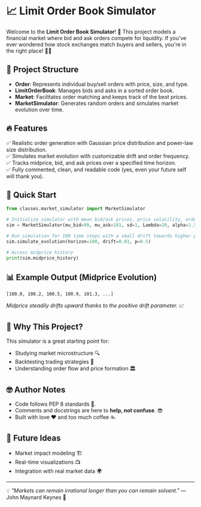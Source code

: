 # 📈 Limit Order Book Simulator

Welcome to the **Limit Order Book Simulator**! 🚀 This project models a financial market where bid and ask orders compete for liquidity. If you've ever wondered how stock exchanges match buyers and sellers, you're in the right place! 🏦💸

## 🧩 Project Structure

- **Order**: Represents individual buy/sell orders with price, size, and type.
- **LimitOrderBook**: Manages bids and asks in a sorted order book.
- **Market**: Facilitates order matching and keeps track of the best prices.
- **MarketSimulator**: Generates random orders and simulates market evolution over time.

## 🔥 Features

✅ Realistic order generation with Gaussian price distribution and power-law size distribution.\
✅ Simulates market evolution with customizable drift and order frequency.\
✅ Tracks midprice, bid, and ask prices over a specified time horizon.\
✅ Fully commented, clean, and readable code (yes, even your future self will thank you).

## 🚀 Quick Start

```python
from classes.market_simulator import MarketSimulator

# Initialize simulator with mean bid/ask prices, price volatility, order frequency, and size distribution parameter
sim = MarketSimulator(mu_bid=99, mu_ask=101, sd=1, Lambda=20, alpha=1.5)

# Run simulation for 100 time steps with a small drift towards higher prices
sim.simulate_evolution(horizon=100, drift=0.01, p=0.5)

# Access midprice history
print(sim.midprice_history)
```

## 📊 Example Output (Midprice Evolution)

```
[100.0, 100.2, 100.5, 100.9, 101.3, ...]
```

*Midprice steadily drifts upward thanks to the positive drift parameter.* 📈

## 🎯 Why This Project?

This simulator is a great starting point for:

- Studying market microstructure 🔍
- Backtesting trading strategies 🧠
- Understanding order flow and price formation 🏛️

## 🤓 Author Notes

- Code follows PEP 8 standards 🐍.
- Comments and docstrings are here to **help, not confuse**. 😎
- Built with love ❤️ and too much coffee ☕.

## 🚀 Future Ideas

- Market impact modeling 🏗️
- Real-time visualizations 📺
- Integration with real market data 🌍

---

💡 *"Markets can remain irrational longer than you can remain solvent."* — John Maynard Keynes 💸

